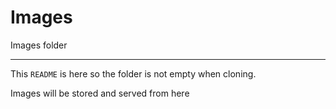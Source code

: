 # Images

Images folder

---

This `README` is here so the folder is not empty when cloning.

Images will be stored and served from here
